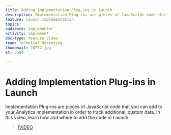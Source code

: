 ```yaml
---
title: Adding Implementation Plug-ins in Launch
description: Implementation Plug-ins are pieces of JavaScript code that you can add to your Analytics implementation in order to track additional, custom data. In this video, learn how and where to add the code in Launch.
feature: launch implementation
topics: 
audience: implementer
activity: implement
doc-type: feature video
team: Technical Marketing
thumbnail: 28772.jpg
kt: 3594

---
```


# Adding Implementation Plug-ins in Launch

Implementation Plug-ins are pieces of JavaScript code that you can add to your Analytics implementation in order to track additional, custom data. In this video, learn how and where to add the code in Launch.

>[!VIDEO](https://video.tv.adobe.com/v/28772/?quality=12&learn=on)
